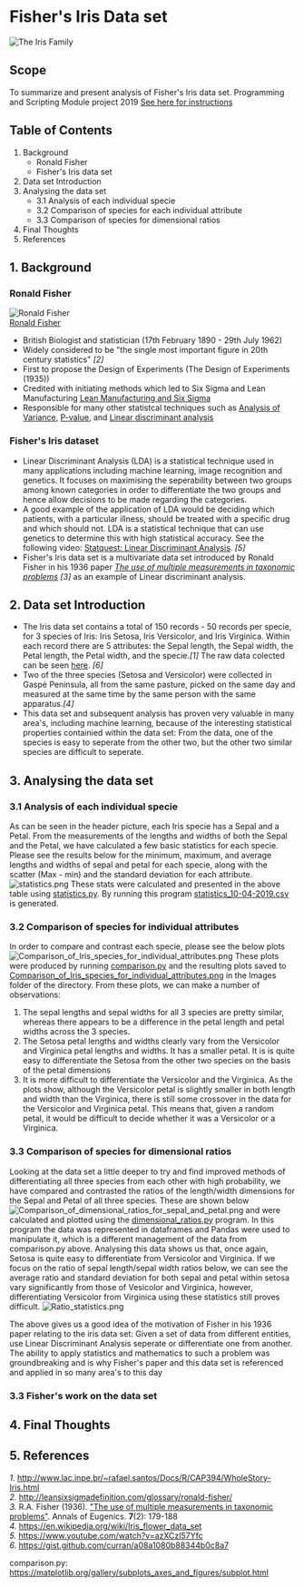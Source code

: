 # Fisher's Iris Data set
![The Iris Family](/Images/iris-machinelearning.png)
## Scope
To summarize and present analysis of Fisher's Iris data set. Programming and Scripting Module project 2019
[See here for instructions](https://github.com/ianmcloughlin/project-pands/raw/master/project.pdf)
## Table of Contents
1. Background
    - Ronald Fisher
    - Fisher's Iris data set
2. Data set Introduction
3. Analysing the data set
    - 3.1 Analysis of each individual specie
    - 3.2 Comparison of species for each individual attribute
    - 3.3 Comparison of species for dimensional ratios
4. Final Thoughts
5. References

## 1. Background
### Ronald Fisher 
![Ronald Fisher](/Images/Ronald.Fisher.jpg)  
[Ronald Fisher](http://leansixsigmadefinition.com/glossary/ronald-fisher/)  
* British Biologist and statistician (17th February 1890 - 29th July 1962)
* Widely considered to be "the single most important figure in 20th century statistics" *[2]*
* First to propose the Design of Experiments (The Design of Experiments (1935))
* Credited with initiating methods which led to Six Sigma and Lean Manufacturing [Lean Manufacturing and Six Sigma](http://leansixsigmadefinition.com/glossary/six-sigma/)
* Responsible for many other statistcal techniques such as [Analysis of Variance](http://leansixsigmadefinition.com/glossary/anova/), [P-value](https://en.wikipedia.org/wiki/P-value), and [Linear discriminant analysis](https://en.wikipedia.org/wiki/Linear_discriminant_analysis)

### Fisher's Iris dataset
* Linear Discriminant Analysis (LDA) is a statistical technique used in many applications including machine learning, image recognition and genetics. It focuses on maximising the seperability between two groups among known categories in order to differentiate the two groups and hence allow decisions to be made regarding the categories. 
* A good example of the application of LDA would be deciding which patients, with a particular illness, should be treated with a specific drug and which should not. LDA is a statistical technique that can use genetics to determine this with high statistical accuracy. See the following video: [Statquest: Linear Discriminant Analysis](https://www.youtube.com/watch?v=azXCzI57Yfc). *[5]*
* Fisher's Iris data set is a multivariate data set introduced by Ronald Fisher in his 1936 paper *[The use of multiple measurements in taxonomic problems](https://onlinelibrary.wiley.com/doi/epdf/10.1111/j.1469-1809.1936.tb02137.x)* *[3]* as an example of Linear discriminant analysis.

## 2. Data set Introduction
* The Iris data set contains a total of 150 records - 50 records per specie, for 3 species of Iris: Iris Setosa, Iris Versicolor, and Iris Virginica. Within each record there are 5 attributes: the Sepal length, the Sepal width, the Petal length, the Petal width, and the specie.*[1]* The raw data colected can be seen [here](iris.csv). *[6]*
* Two of the three species (Setosa and Versicolor) were collected in Gaspé Peninsula, all from the same pasture, picked on the same day and measured at the same time by the same person with the same apparatus.*[4]*
* This data set and subsequent analysis has proven very valuable in many area's, including machine learning, because of the interesting statistical properties containied within the data set: From the data, one of the species is easy to seperate from the other two, but the other two similar species are difficult to seperate.

## 3. Analysing the data set
### 3.1 Analysis of each individual specie
As can be seen in the header picture, each Iris specie has a Sepal and a Petal. From the measurements of the lengths and widths of both the Sepal and the Petal, we have calculated a few basic statistics for each specie. Please see the results below for the minimum, maximum, and average lengths and widths of sepal and petal for each specie, along with the scatter (Max - min) and the standard deviation for each attribute.
![statistics.png](/Images/statistics.png) 
These stats were calculated and presented in the above table using [statistics.py](statistics.py). By running this program [statistics_10-04-2019.csv](statistics_10-04-2019.csv) is generated.

### 3.2 Comparison of species for individual attributes
In order to compare and contrast each specie, please see the below plots ![Comparison_of_Iris_species_for_individual_attributes.png](/Images/Comparison_of_Iris_species_for_individual_attributes.png) These plots were produced by running [comparison.py](comparison.py) and the resulting plots saved to [Comparison_of_Iris_species_for_individual_attributes.png](/Images/Comparison_of_Iris_species_for_individual_attributes.png) in the Images folder of the directory. 
From these plots, we can make a number of observations:
1. The sepal lengths and sepal widths for all 3 species are pretty similar, whereas there appears to be a difference in the petal length and petal widths across the 3 species.
2. The Setosa petal lengths and widths clearly vary from the Versicolor and Virginica petal lengths and widths. It has a smaller petal. It is is quite easy to differentiate the Setosa from the other two species on the basis of the petal dimensions
3. It is more difficult to differentiate the Versicolor and the Virginica. As the plots show, although the Versicolor petal is slightly smaller in both length and width than the Virginica, there is still some crossover in the data for the Versicolor and Virginica petal. This means that, given a random petal, it would be difficult to decide whether it was a Versicolor or a Virginica.

### 3.3 Comparison of species for dimensional ratios
Looking at the data set a little deeper to try and find improved methods of differentiating all three species from each other with high probability, we have compared and contrasted the ratios of the length/width dimensions for the Sepal and Petal of all three species. These are shown below ![Comparison_of_dimensional_ratios_for_sepal_and_petal.png](/Images/Comparison_of_dimensional_ratios_for_sepal_and_petal.png) and were calculated and plotted using the [dimensional_ratios.py](dimensional_ratios.py) program. In this program the data was represented in dataframes and Pandas were used to manipulate it, which is a different management of the data from comparison.py above.
Analysing this data shows us that, once again, Setosa is quite easy to differentiate from Versicolor and Virginica. If we focus on the ratio of sepal length/sepal width ratios below, we can see the average ratio  and standard deviation for both sepal and petal within setosa vary significantly from those of Vesicolor and Virginica, however, differentiating Versicolor from Virginica using these statistics still proves difficult. ![Ratio_statistics.png](/Images/Ratio_statistics.png)

The above gives us a good idea of the motivation of Fisher in his 1936 paper relating to the iris data set: Given a set of data from different entities, use Linear Discriminant Analysis seperate or differentiate one from another. The ability to apply statistics and mathematics to such a problem was groundbreaking and is why Fisher's paper and this data set is referenced and applied in so many area's to this day

### 3.3 Fisher's work on the data set



## 4. Final Thoughts

## 5. References
*1.* http://www.lac.inpe.br/~rafael.santos/Docs/R/CAP394/WholeStory-Iris.html  
*2.* http://leansixsigmadefinition.com/glossary/ronald-fisher/  
*3.* R.A. Fisher (1936). ["The use of multiple measurements in taxonomic problems"](https://onlinelibrary.wiley.com/doi/epdf/10.1111/j.1469-1809.1936.tb02137.x). Annals of Eugenics. **7**(2): 179-188  
*4.* https://en.wikipedia.org/wiki/Iris_flower_data_set  
*5.* https://www.youtube.com/watch?v=azXCzI57Yfc  
*6.* https://gist.github.com/curran/a08a1080b88344b0c8a7

comparison.py: https://matplotlib.org/gallery/subplots_axes_and_figures/subplot.html







